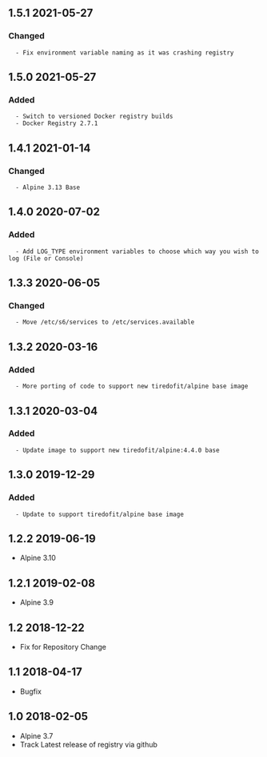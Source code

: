## 1.5.1 2021-05-27 <dave at tiredofit dot ca>

   ### Changed
      - Fix environment variable naming as it was crashing registry


## 1.5.0 2021-05-27 <dave at tiredofit dot ca>

   ### Added
      - Switch to versioned Docker registry builds
      - Docker Registry 2.7.1


## 1.4.1 2021-01-14 <dave at tiredofit dot ca>

   ### Changed
      - Alpine 3.13 Base         

## 1.4.0 2020-07-02 <dave at tiredofit dot ca>

   ### Added
      - Add LOG_TYPE environment variables to choose which way you wish to log (File or Console)


## 1.3.3 2020-06-05 <dave at tiredofit dot ca>

   ### Changed
      - Move /etc/s6/services to /etc/services.available


## 1.3.2 2020-03-16 <dave at tiredofit dot ca>

   ### Added
      - More porting of code to support new tiredofit/alpine base image


## 1.3.1 2020-03-04 <dave at tiredofit dot ca>

   ### Added
      - Update image to support new tiredofit/alpine:4.4.0 base


## 1.3.0 2019-12-29 <dave at tiredofit dot ca>

   ### Added
      - Update to support tiredofit/alpine base image


## 1.2.2 2019-06-19 <dave at tiredofit dot ca>

* Alpine 3.10

## 1.2.1 2019-02-08 <dave at tiredofit dot ca>

* Alpine 3.9

## 1.2 2018-12-22 <dave at tiredofit dot ca>

* Fix for Repository Change

## 1.1 2018-04-17 <dave at tiredofit dot ca>

* Bugfix

## 1.0 2018-02-05 <dave at tiredofit dot ca>

* Alpine 3.7
* Track Latest release of registry via github

